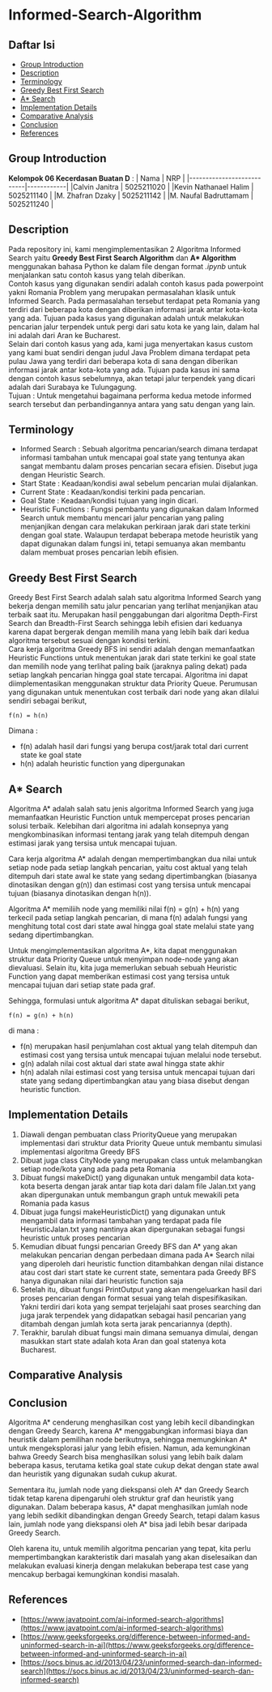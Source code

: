 # Informed-Search-Algorithm

## Daftar Isi

-   [Group Introduction](#group-introduction)
-   [Description](#description)
-   [Terminology](#terminology)
-   [Greedy Best First Search](#greedy-best-first-search)
-   [A\* Search](#a*-search)
-   [Implementation Details](#implementation-details)
-   [Comparative Analysis](#comparative-analysis)
-   [Conclusion](#conclusion)
-   [References](#references)

## Group Introduction

<b>Kelompok 06 Kecerdasan Buatan D</b> :
| Nama | NRP |
|---------------------------|------------|
|Calvin Janitra | 5025211020 |
|Kevin Nathanael Halim | 5025211140 |
|M. Zhafran Dzaky | 5025211142 |
|M. Naufal Badruttamam | 5025211240 |

## Description

Pada repository ini, kami mengimplementasikan 2 Algoritma Informed Search yaitu <b>Greedy Best First Search Algorithm</b> dan <b>A\* Algorithm</b> menggunakan bahasa Python ke dalam file dengan format <i>.ipynb</i> untuk menjalankan satu contoh kasus yang telah diberikan.<br>
Contoh kasus yang digunakan sendiri adalah contoh kasus pada powerpoint yakni Romania Problem yang merupakan permasalahan klasik untuk Informed Search. Pada permasalahan tersebut terdapat peta Romania yang terdiri dari beberapa kota dengan diberikan informasi jarak antar kota-kota yang ada. Tujuan pada kasus yang digunakan adalah untuk melakukan pencarian jalur terpendek untuk pergi dari satu kota ke yang lain, dalam hal ini adalah dari Aran ke Bucharest.<br>
Selain dari contoh kasus yang ada, kami juga menyertakan kasus custom yang kami buat sendiri dengan judul Java Problem dimana terdapat peta pulau Jawa yang terdiri dari beberapa kota di sana dengan diberikan informasi jarak antar kota-kota yang ada. Tujuan pada kasus ini sama dengan contoh kasus sebelumnya, akan tetapi jalur terpendek yang dicari adalah dari Surabaya ke Tulungagung.<br>
Tujuan : Untuk mengetahui bagaimana performa kedua metode informed search tersebut dan perbandingannya antara yang satu dengan yang lain.

## Terminology

-   Informed Search : Sebuah algoritma pencarian/search dimana terdapat informasi tambahan untuk mencapai goal state yang tentunya akan sangat membantu dalam proses pencarian secara efisien. Disebut juga dengan Heuristic Search.
-   Start State : Keadaan/kondisi awal sebelum pencarian mulai dijalankan.
-   Current State : Keadaan/kondisi terkini pada pencarian.
-   Goal State : Keadaan/kondisi tujuan yang ingin dicari.
-   Heuristic Functions : Fungsi pembantu yang digunakan dalam Informed Search untuk membantu mencari jalur pencarian yang paling menjanjikan dengan cara melakukan perkiraan jarak dari state terkini dengan goal state. Walaupun terdapat beberapa metode heuristik yang dapat digunakan dalam fungsi ini, tetapi semuanya akan membantu dalam membuat proses pencarian lebih efisien.

## Greedy Best First Search

Greedy Best First Search adalah salah satu algoritma Informed Search yang bekerja dengan memilih satu jalur pencarian yang terlihat menjanjikan atau terbaik saat itu. Merupakan hasil penggabungan dari algoritma Depth-First Search dan Breadth-First Search sehingga lebih efisien dari keduanya karena dapat bergerak dengan memilih mana yang lebih baik dari kedua algoritma tersebut sesuai dengan kondisi terkini.<br>
Cara kerja algoritma Greedy BFS ini sendiri adalah dengan memanfaatkan Heuristic Functions untuk menentukan jarak dari state terkini ke goal state dan memilih node yang terlihat paling baik (jaraknya paling dekat) pada setiap langkah pencarian hingga goal state tercapai. Algoritma ini dapat diimplementasikan menggunakan struktur data Priority Queue. Perumusan yang digunakan untuk menentukan cost terbaik dari node yang akan dilalui sendiri sebagai berikut,

    f(n) = h(n)

Dimana :

-   f(n) adalah hasil dari fungsi yang berupa cost/jarak total dari current state ke goal state
-   h(n) adalah heuristic function yang dipergunakan

## A\* Search

Algoritma A\* adalah salah satu jenis algoritma Informed Search yang juga memanfaatkan Heuristic Function untuk mempercepat proses pencarian solusi terbaik. Kelebihan dari algoritma ini adalah konsepnya yang mengkombinasikan informasi tentang jarak yang telah ditempuh dengan estimasi jarak yang tersisa untuk mencapai tujuan.

Cara kerja algoritma A\* adalah dengan mempertimbangkan dua nilai untuk setiap node pada setiap langkah pencarian, yaitu cost aktual yang telah ditempuh dari state awal ke state yang sedang dipertimbangkan (biasanya dinotasikan dengan g(n)) dan estimasi cost yang tersisa untuk mencapai tujuan (biasanya dinotasikan dengan h(n)).

Algoritma A\* memiliih node yang memiliki nilai f(n) = g(n) + h(n) yang terkecil pada setiap langkah pencarian, di mana f(n) adalah fungsi yang menghitung total cost dari state awal hingga goal state melalui state yang sedang dipertimbangkan.

Untuk mengimplementasikan algoritma A\*, kita dapat menggunakan struktur data Priority Queue untuk menyimpan node-node yang akan dievaluasi. Selain itu, kita juga memerlukan sebuah sebuah Heuristic Function yang dapat memberikan estimasi cost yang tersisa untuk mencapai tujuan dari setiap state pada graf.

Sehingga, formulasi untuk algoritma A\* dapat dituliskan sebagai berikut,

```
f(n) = g(n) + h(n)
```

di mana :

-   f(n) merupakan hasil penjumlahan cost aktual yang telah ditempuh dan estimasi cost yang tersisa untuk mencapai tujuan melalui node tersebut.
-   g(n) adalah nilai cost aktual dari state awal hingga state akhir
-   h(n) adalah nilai estimasi cost yang tersisa untuk mencapai tujuan dari state yang sedang dipertimbangkan atau yang biasa disebut dengan heuristic function.

## Implementation Details

1. Diawali dengan pembuatan class PriorityQueue yang merupakan implementasi dari struktur data Priority Queue untuk membantu simulasi implementasi algoritma Greedy BFS
2. Dibuat juga class CityNode yang merupakan class untuk melambangkan setiap node/kota yang ada pada peta Romania
3. Dibuat fungsi makeDict() yang digunakan untuk mengambil data kota-kota beserta dengan jarak antar tiap kota dari dalam file Jalan.txt yang akan dipergunakan untuk membangun graph untuk mewakili peta Romania pada kasus
4. Dibuat juga fungsi makeHeuristicDict() yang digunakan untuk mengambil data informasi tambahan yang terdapat pada file HeuristicJalan.txt yang nantinya akan dipergunakan sebagai fungsi heuristic untuk proses pencarian
5. Kemudian dibuat fungsi pencarian Greedy BFS dan A* yang akan melakukan pencarian dengan perbedaan dimana pada A* Search nilai yang diperoleh dari heuristic function ditambahkan dengan nilai distance atau cost dari start state ke current state, sementara pada Greedy BFS hanya digunakan nilai dari heuristic function saja
6. Setelah itu, dibuat fungsi PrintOutput yang akan mengeluarkan hasil dari proses pencarian dengan format sesuai yang telah dispesifikasikan. Yakni terdiri dari kota yang sempat terjelajahi saat proses searching dan juga jarak terpendek yang didapatkan sebagai hasil pencarian yang ditambah dengan jumlah kota serta jarak pencariannya (depth).
7. Terakhir, barulah dibuat fungsi main dimana semuanya dimulai, dengan masukkan start state adalah kota Aran dan goal statenya kota Bucharest.

## Comparative Analysis

## Conclusion

Algoritma A* cenderung menghasilkan cost yang lebih kecil dibandingkan dengan Greedy Search, karena A* menggabungkan informasi biaya dan heuristik dalam pemilihan node berikutnya, sehingga memungkinkan A\* untuk mengeksplorasi jalur yang lebih efisien. Namun, ada kemungkinan bahwa Greedy Search bisa menghasilkan solusi yang lebih baik dalam beberapa kasus, terutama ketika goal state cukup dekat dengan state awal dan heuristik yang digunakan sudah cukup akurat.

Sementara itu, jumlah node yang diekspansi oleh A* dan Greedy Search tidak tetap karena dipengaruhi oleh struktur graf dan heuristik yang digunakan. Dalam beberapa kasus, A* dapat menghasilkan jumlah node yang lebih sedikit dibandingkan dengan Greedy Search, tetapi dalam kasus lain, jumlah node yang diekspansi oleh A\* bisa jadi lebih besar daripada Greedy Search.

Oleh karena itu, untuk memilih algoritma pencarian yang tepat, kita perlu mempertimbangkan karakteristik dari masalah yang akan diselesaikan dan melakukan evaluasi kinerja dengan melakukan beberapa test case yang mencakup berbagai kemungkinan kondisi masalah.

## References

-   [https://www.javatpoint.com/ai-informed-search-algorithms](https://www.javatpoint.com/ai-informed-search-algorithms)
-   [https://www.geeksforgeeks.org/difference-between-informed-and-uninformed-search-in-ai](https://www.geeksforgeeks.org/difference-between-informed-and-uninformed-search-in-ai)
-   [https://socs.binus.ac.id/2013/04/23/uninformed-search-dan-informed-search](https://socs.binus.ac.id/2013/04/23/uninformed-search-dan-informed-search)
